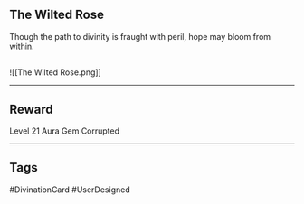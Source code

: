 ## The Wilted Rose
Though the path to divinity is fraught with peril, hope may bloom from within.
## 
![[The Wilted Rose.png]]

---
## Reward
Level 21 Aura Gem
Corrupted

---
## Tags
#DivinationCard
#UserDesigned 